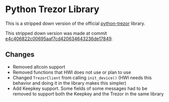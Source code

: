 # Python Trezor Library

This is a stripped down version of the official [python-trezor](https://github.com/trezor/trezor-firmware/tree/master/python) library.

This stripped down version was made at commit [e4c406822c00695aaf7cd420634643236de17849](https://github.com/trezor/trezor-firmware/commit/e4c406822c00695aaf7cd420634643236de17849).

## Changes

- Removed altcoin support
- Removed functions that HWI does not use or plan to use
- Changed `TrezorClient` from calling `init_device()` (HWI needs this behavior and doing it in the library makes this simpler)
- Add Keepkey support. Some fields of some messages had to be removed to support both the Keepkey and the Trezor in the same library
